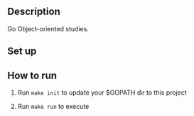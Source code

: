 ## Description

Go Object-oriented studies.

## Set up

## How to run

1.  Run `make init` to update your $GOPATH dir to this project

2. Run `make run` to execute
